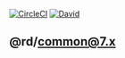 [![CircleCI](https://circleci.com/gh/rentdynamics/rd-common/tree/master.svg?style=shield)](https://circleci.com/gh/rentdynamics/rd-common/tree/master)
[![David](https://img.shields.io/david/rentdynamics/rd-common.svg)](https://github.com/rentdynamics/rd-common)

## @rd/common@7.x
